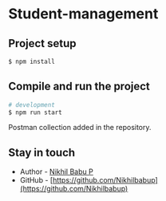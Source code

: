 # Student-management

## Project setup

```bash
$ npm install
```

## Compile and run the project

```bash
# development
$ npm run start
```
Postman collection added in the repository.

## Stay in touch

- Author - [Nikhil Babu P](https://www.linkedin.com/in/nikhilbabupurakkal/)
- GitHub - [https://github.com/Nikhilbabup](https://github.com/Nikhilbabup)

